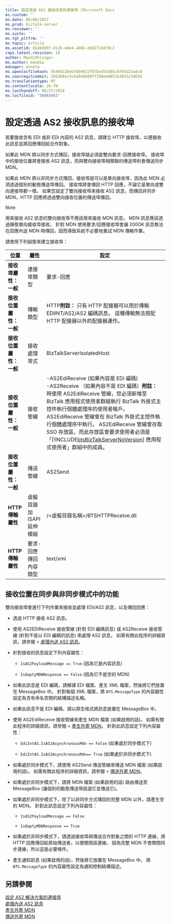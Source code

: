 ```yaml
---
title: 設定透過 AS2 接收訊息的連接埠 |Microsoft Docs
ms.custom: ''
ms.date: 06/08/2017
ms.prod: biztalk-server
ms.reviewer: ''
ms.suite: ''
ms.tgt_pltfrm: ''
ms.topic: article
ms.assetid: 01d4d897-d12b-4de4-a86b-e6d2718470c2
caps.latest.revision: 18
author: MandiOhlinger
ms.author: mandia
manager: anneta
ms.openlocfilehash: 85499228eb7bb9622f07be353d8bc0705d25adc8
ms.sourcegitcommit: 266308ec5c6a9d8d80ff298ee6051b4843c5d626
ms.translationtype: MT
ms.contentlocale: zh-TW
ms.lasthandoff: 06/27/2018
ms.locfileid: "36983943"
---
```

# <a name="configuring-a-receive-port-for-messages-over-as2"></a>設定透過 AS2 接收訊息的接收埠
若要接收含有 EDI 或非 EDI 內容的 AS2 訊息，請建立 HTTP 接收埠，以便接收此訊息並將回應傳回給合作對象。  

 如果此 MDN 將以同步方式傳回，接收埠就必須是雙向要求-回應接收埠。 接收埠中的接收位置將會接收 AS2 訊息，而與雙向接收埠相關聯的傳送埠則會傳送同步 MDN。  

 如果此 MDN 將以非同步方式傳回，接收埠就可以是單向接收埠，因為此 MDN 必須透過個別的動態傳送埠傳回。 接收埠將會傳回 HTTP 回應，不論它是單向或雙向連接埠都一樣。 如果您設定了雙向接收埠來接收 AS2 訊息，而傳回非同步 MDN，HTTP 回應將透過雙向接收位置的傳送埠傳回。  

> [!NOTE]
>  用來接收 AS2 訊息的雙向接收埠不應該用來接收 MDN 訊息。 MDN 訊息應該透過靜態單向接收埠接收。 針對 MDN 使用要求/回應接收埠會讓 200OK 訊息無法在回應內送 MDN 時傳回，因而導致系統不必要地重試 MDN 傳輸作業。  

 請使用下列組態來建立接收埠：  


|                 位置                 |                屬性                |                                                                                                                                                                                                                                                                                           設定                                                                                                                                                                                                                                                                                           |
|------------------------------------------|----------------------------------------|---------------------------------------------------------------------------------------------------------------------------------------------------------------------------------------------------------------------------------------------------------------------------------------------------------------------------------------------------------------------------------------------------------------------------------------------------------------------------------------------------------------------------------------------------------------------------------------------|
|   **接收埠屬性： 一般**   |               連接埠類型                |                                                                                                                                                                                                                                                                                      要求-回應                                                                                                                                                                                                                                                                                       |
| **接收位置屬性： 一般** |             傳輸類型             |                                                                                                                                                                                                          HTTP**附註：** 只有 HTTP 配接器可以用於傳輸 EDIINT/AS2/AS2 編碼訊息。 這種傳輸無法搭配 HTTP 配接器以外的配接器運作。                                                                                                                                                                                                          |
| **接收位置屬性： 一般** |            接收處理常式             |                                                                                                                                                                                                                                                                                  BizTalkServerIsolatedHost                                                                                                                                                                                                                                                                                  |
| **接收位置屬性： 一般** |            接收管線            | -AS2EdiReceive (如果內容是 EDI 編碼)<br />-AS2Receive （如果內容不是 EDI 編碼）**附註：** 時使用 AS2EdiReceive 管線，您必須新增至 BizTalk 應用程式使用者群組執行 BizTalk 外掛式主控件執行個體處理序的使用者帳戶。 AS2EdiReceive 管線會在 BizTalk 外掛式主控件執行個體處理序中執行。 AS2EdiReceive 管線會存取 SSO 存放區，而此存放區會要求使用者必須是「[!INCLUDE[btsBizTalkServerNoVersion](../includes/btsbiztalkservernoversion-md.md)] 應用程式使用者」群組中的成員。 |
| **接收位置屬性： 一般** |             傳送管線              |                                                                                                                                                                                                                                                                                           AS2Send                                                                                                                                                                                                                                                                                           |
|      **HTTP 傳輸屬性**       | 虛擬目錄加 ISAPI 延伸模組 |                                                                                                                                                                                                                                                                      /\<虛擬目錄名稱\>/BTSHTTPReceive.dll                                                                                                                                                                                                                                                                      |
|      **HTTP 傳輸屬性**       |  要求-回應傳回內容類型  |                                                                                                                                                                                                                                                                                          text/xml                                                                                                                                                                                                                                                                                           |

## <a name="functionality-of-the-receive-location-in-synchronous-and-asynchronous-modes"></a>接收位置在同步與非同步模式中的功能  
 雙向接收埠會進行下列作業來接收並處理 EDI/AS2 訊息，以及傳回回應：  

-   透過 HTTP 接收 AS2 訊息。  

-   使用 AS2EDIReceive 接收管線 (針對 EDI 編碼訊息) 或 AS2Receive 接收管線 (針對不是以 EDI 編碼的訊息) 來處理 AS2 訊息。 如需有關此程序的詳細資訊，請參閱 <<c0> [ 處理內送 AS2 訊息](../core/processing-an-incoming-as2-message.md)。  

-   針對接收的訊息設定下列內容屬性：  

    -   `IsAS2PayloadMessage == True` (因為它是內容訊息)  

    -   `IsEmptyMDNResponse == False` (因為它不是空的 MDN)  

-   如果此訊息是 EDI 編碼，請解譯 EDI 檔案、產生 XML 檔案，然後將它們放置在 MessageBox 中。 針對每個 XML 檔案，將 `BTS.MessageType` 的內容屬性設定為含有命名空間的結構描述名稱。  

-   如果此訊息不是 EDI 編碼，請以原生格式將訊息放置在 MessageBox 中。  

-   使用 AS2EdiReceive 接收管線來產生 MDN 檔案 (如果啟用的話)。 如需有關此程序的詳細資訊，請參閱 <<c0> [ 產生外寄 MDN](../core/generating-an-outgoing-mdn.md)。 針對此訊息設定下列內容屬性：  

    -   `EdiIntAS.IsAS2AsynchronousMdn == False` (如果處於同步模式下)  

    -   `EdiIntAS.IsAS2AsynchronousMdn== True` (如果處於非同步模式下)  

-   如果處於同步模式下，請使用 AS2Send 傳送管線來傳送 MDN 檔案 (如果啟用的話)。 如需有關此程序的詳細資訊，請參閱 <<c0> [ 傳送外寄 MDN](../core/sending-an-outgoing-mdn.md)。  

-   如果處於非同步模式下，請將 MDN 檔案 (如果啟用的話) 路由傳送至 MessageBox (讓個別的動態傳送埠挑選它並傳送它)。  

-   如果處於非同步模式下，除了以非同步方式傳回的完整 MDN 以外，請產生空的 MDN。 針對此訊息設定下列內容屬性：  

    -   `IsAS2PayloadMessage == False`  

    -   `IsEmptyMDNResponse == True`  

-   如果處於非同步模式下，請透過接收埠與傳送合作對象之間的 HTTP 連線，將 HTTP 回應傳回給原始傳送者，以便關閉該連線。 因為完整 MDN 不會關閉同步連線，所以這是必要條件。  

-   產生通知訊息 (如果啟用的話)，然後將它放置在 MessageBox 中。 將 `BTS.MessageType` 的內容屬性設定為通知控制結構描述。  

## <a name="see-also"></a>另請參閱  
 [設定 AS2 解決方案的連接埠](../core/configuring-ports-for-an-as2-solution.md)   
 [處理內送 AS2 訊息](../core/processing-an-incoming-as2-message.md)   
 [產生外寄 MDN](../core/generating-an-outgoing-mdn.md)   
 [傳送外寄 MDN](../core/sending-an-outgoing-mdn.md)